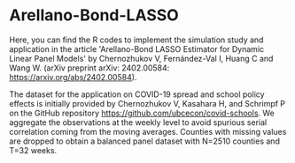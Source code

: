 # Arellano-Bond-LASSO

Here, you can find the R codes to implement the simulation study and application in the article 'Arellano-Bond LASSO Estimator for Dynamic Linear Panel Models' by Chernozhukov V, Fernández-Val I, Huang C and Wang W. (arXiv preprint arXiv: 2402.00584: https://arxiv.org/abs/2402.00584).

The dataset for the application on COVID-19 spread and school policy effects is initially provided by Chernozhukov V, Kasahara H, and Schrimpf P on the GitHub repository https://github.com/ubcecon/covid-schools. 
We aggregate the observations at the weekly level to avoid spurious serial correlation coming from the moving averages. Counties with missing values are dropped to obtain a balanced panel dataset with N=2510 counties and T=32 weeks.
